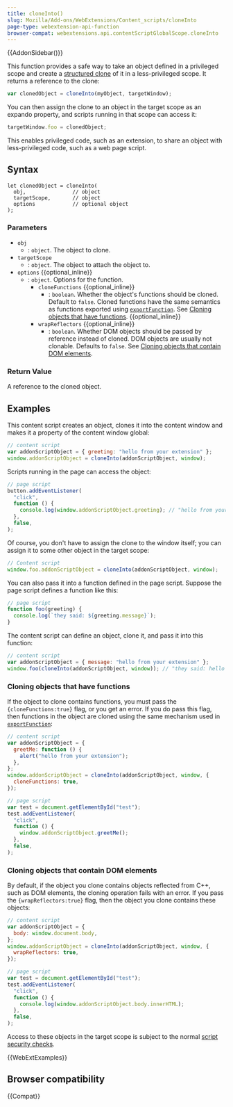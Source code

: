```yaml
---
title: cloneInto()
slug: Mozilla/Add-ons/WebExtensions/Content_scripts/cloneInto
page-type: webextension-api-function
browser-compat: webextensions.api.contentScriptGlobalScope.cloneInto
---
```


{{AddonSidebar()}}

This function provides a safe way to take an object defined in a privileged scope and create a [structured clone](/en-US/docs/Web/API/Web_Workers_API/Structured_clone_algorithm) of it in a less-privileged scope. It returns a reference to the clone:

```js
var clonedObject = cloneInto(myObject, targetWindow);
```

You can then assign the clone to an object in the target scope as an expando property, and scripts running in that scope can access it:

```js
targetWindow.foo = clonedObject;
```

This enables privileged code, such as an extension, to share an object with less-privileged code, such as a web page script.

## Syntax

```js-nolint
let clonedObject = cloneInto(
  obj,               // object
  targetScope,       // object
  options            // optional object
);
```

### Parameters

- `obj`
  - : `object`. The object to clone.
- `targetScope`
  - : `object`. The object to attach the object to.
- `options` {{optional_inline}}
  - : `object`. Options for the function.
    - `cloneFunctions` {{optional_inline}}
      - : `boolean`. Whether the object's functions should be cloned. Default to `false`. Cloned functions have the same semantics as functions exported using [`exportFunction`](/en-US/docs/Mozilla/Add-ons/WebExtensions/Content_scripts/exportFunction). See [Cloning objects that have functions](#cloning_objects_that_have_functions). {{optional_inline}}
    - `wrapReflectors` {{optional_inline}}
      - : `boolean`. Whether DOM objects should be passed by reference instead of cloned. DOM objects are usually not clonable. Defaults to `false`. See [Cloning objects that contain DOM elements](#cloning_objects_that_contain_dom_elements).

### Return Value

A reference to the cloned object.

## Examples

This content script creates an object, clones it into the content window and makes it a property of the content window global:

```js
// content script
var addonScriptObject = { greeting: "hello from your extension" };
window.addonScriptObject = cloneInto(addonScriptObject, window);
```

Scripts running in the page can access the object:

```js
// page script
button.addEventListener(
  "click",
  function () {
    console.log(window.addonScriptObject.greeting); // "hello from your extension"
  },
  false,
);
```

Of course, you don't have to assign the clone to the window itself; you can assign it to some other object in the target scope:

```js
// Content script
window.foo.addonScriptObject = cloneInto(addonScriptObject, window);
```

You can also pass it into a function defined in the page script. Suppose the page script defines a function like this:

```js
// page script
function foo(greeting) {
  console.log(`they said: ${greeting.message}`);
}
```

The content script can define an object, clone it, and pass it into this function:

```js
// content script
var addonScriptObject = { message: "hello from your extension" };
window.foo(cloneInto(addonScriptObject, window)); // "they said: hello from your extension"
```

### Cloning objects that have functions

If the object to clone contains functions, you must pass the `{cloneFunctions:true}` flag, or you get an error. If you do pass this flag, then functions in the object are cloned using the same mechanism used in [`exportFunction`](/en-US/docs/Mozilla/Add-ons/WebExtensions/Content_scripts/exportFunction):

```js
// content script
var addonScriptObject = {
  greetMe: function () {
    alert("hello from your extension");
  },
};
window.addonScriptObject = cloneInto(addonScriptObject, window, {
  cloneFunctions: true,
});
```

```js
// page script
var test = document.getElementById("test");
test.addEventListener(
  "click",
  function () {
    window.addonScriptObject.greetMe();
  },
  false,
);
```

### Cloning objects that contain DOM elements

By default, if the object you clone contains objects reflected from C++, such as DOM elements, the cloning operation fails with an error. If you pass the `{wrapReflectors:true}` flag, then the object you clone contains these objects:

```js
// content script
var addonScriptObject = {
  body: window.document.body,
};
window.addonScriptObject = cloneInto(addonScriptObject, window, {
  wrapReflectors: true,
});
```

```js
// page script
var test = document.getElementById("test");
test.addEventListener(
  "click",
  function () {
    console.log(window.addonScriptObject.body.innerHTML);
  },
  false,
);
```

Access to these objects in the target scope is subject to the normal [script security checks](https://firefox-source-docs.mozilla.org/dom/scriptSecurity/index.html).

{{WebExtExamples}}

## Browser compatibility

{{Compat}}
